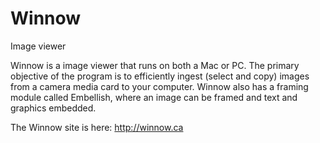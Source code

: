 # Winnow
Image viewer

Winnow is a image viewer that runs on both a Mac or PC.  The primary objective of the program is to efficiently ingest (select and copy) images from a camera media card to your computer.  Winnow also has a framing module called Embellish, where an image can be framed and text and graphics embedded.

The Winnow site is here: http://winnow.ca
